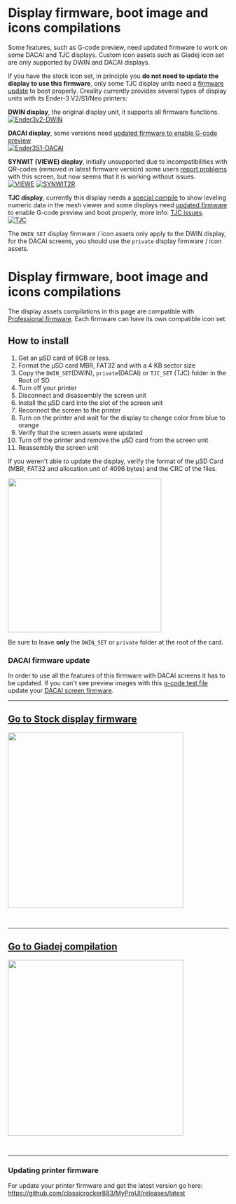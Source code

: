 # Display firmware, boot image and icons compilations

Some features, such as G-code preview, need updated firmware to work on some DACAI and TJC displays. Custom icon assets such as Giadej icon set are only supported by DWIN and DACAI displays.

If you have the stock icon set, in principle you **do not need to update the display to use this firmware**, only some TJC display units need a [firmware update](https://github.com/classicrocker883/MyProUI/blob/2023-August/display%20assets/tjc_update.zip?raw=true) to boot properly. Creality currently provides several types of display units with its Ender-3 V2/S1/Neo printers:

**DWIN display**, the original display unit, it supports all firmware functions.  
[![Ender3v2-DWIN](https://user-images.githubusercontent.com/2745567/156829365-a58a3afc-77e3-40b9-9e16-5edfe3073de8.jpg)](https://raw.githubusercontent.com/MRiscoC/Ender3V2S1/Ender3V2S1-Released/display%20assets/displays/DWIN.jpg)

**DACAI display**, some versions need [updated firmware to enable G-code preview](https://github.com/classicrocker883/MyProUI/blob/2023-August/display%20assets/dacai_update.zip?raw=true)  
[![Ender3S1-DACAI](https://user-images.githubusercontent.com/2745567/156829472-2c38a4ab-bdde-4c21-b78f-a30692c96500.jpg)](https://raw.githubusercontent.com/MRiscoC/Ender3V2S1/Ender3V2S1-Released/display%20assets/displays/DACAI.jpg)
  
**SYNWIT (VIEWE) display**, initially unsupported due to incompatibilities with QR-codes (removed in latest firmware version) some users [report problems](https://github.com/MRiscoC/Ender3V2S1/issues/323) with this screen, but now seems that it is working without issues.   
[![VIEWE](https://user-images.githubusercontent.com/2745567/163235004-1d3f1ed4-e149-4ca8-ae60-438df5f0b70a.png)](https://raw.githubusercontent.com/MRiscoC/Ender3V2S1/Ender3V2S1-Released/display%20assets/displays/SYNWIT1.jpg)
[![SYNWIT2R](https://user-images.githubusercontent.com/2745567/209407402-25053f01-6a5d-4c76-90c8-da5aec43100c.png)](https://raw.githubusercontent.com/MRiscoC/Ender3V2S1/Ender3V2S1-Released/display%20assets/displays/SYNWIT2.jpg)

**TJC display**, currently this display needs a [special compile](https://github.com/MRiscoC/Special_Configurations/releases/tag/tjc) to show leveling numeric data in the mesh viewer and some displays need [updated firmware](https://github.com/classicrocker883/MyProUI/blob/2023-August/display%20assets/tjc_update.zip?raw=true) to enable G-code preview and boot properly, 
more info: [TJC issues](https://github.com/MRiscoC/Ender3V2S1/issues/542).  
[![TJC](https://user-images.githubusercontent.com/2745567/206931166-24185525-e377-472e-9bed-37a39aab24fb.jpg)](https://raw.githubusercontent.com/MRiscoC/Ender3V2S1/Ender3V2S1-Released/display%20assets/displays/TJC.jpg)

The `DWIN_SET` display firmware / icon assets only apply to the DWIN display, for the DACAI screens, you should use the `private` display firmware / icon assets.

# Display firmware, boot image and icons compilations
The display assets compilations in this page are compatible with [Professional firmware](https://github.com/classicrocker883/MyProUI/releases/latest). Each firmware can have its own compatible icon set.

## How to install
1. Get an µSD card of 8GB or less.
1. Format the µSD card MBR, FAT32 and with a 4 KB sector size
1. Copy the `DWIN_SET`(DWIN), `private`(DACAI) or `TJC_SET` (TJC) folder in the Root of SD
1. Turn off your printer
1. Disconnect and disassembly the screen unit
1. Install the µSD card into the slot of the screen unit
1. Reconnect the screen to the printer
1. Turn on the printer and wait for the display to change color from blue to
  orange
1. Verify that the screen assets were updated
1. Turn off the printer and remove the µSD card from the screen unit
1. Reassembly the screen unit  
  
If you weren't able to update the display, verify the format of the µSD Card
(MBR, FAT32 and allocation unit of 4096 bytes) and the CRC of the files.
  
<img src="https://raw.githubusercontent.com/classicrocker883/MyProUI/2023-August/display%20assets/DWIN_SET-folder.jpg" height="350" />  

Be sure to leave **only** the `DWIN_SET` or `private` folder at the root of the card.  

### DACAI firmware update
In order to use all the features of this firmware with DACAI screens it has to be updated.
If you can't see preview images with this [g-code test file](https://github.com/classicrocker883/MyProUI/raw/2023-August/slicer%20scripts/cura/SimpleCuraTest.gcode) update your [DACAI screen firmware](dacai_update.zip).
<br>
  
---

## [Go to Stock display firmware](https://github.com/classicrocker883/MyProUI/tree/2023-August/display%20assets/stock)  

<a href=https://github.com/classicrocker883/MyProUI/tree/2023-August/display%20assets/stock><img src="https://raw.githubusercontent.com/classicrocker883/MyProUI/2023-August/display%20assets/stock/preview1.jpg" height="400" /></a>  
  
<br>
  
---

## [Go to Giadej compilation](https://github.com/classicrocker883/MyProUI/tree/2023-August/display%20assets/Giadej%20compilation)

<a href=https://github.com/classicrocker883/MyProUI/tree/2023-August/display%20assets/Giadej%20compilation><img src="https://raw.githubusercontent.com/classicrocker883/MyProUI/2023-August/display%20assets/Giadej%20compilation/preview1.jpg"  height="400" /></a>  
  
<br>
  
---

### Updating printer firmware
For update your printer firmware and get the latest version go here: <https://github.com/classicrocker883/MyProUI/releases/latest>  
